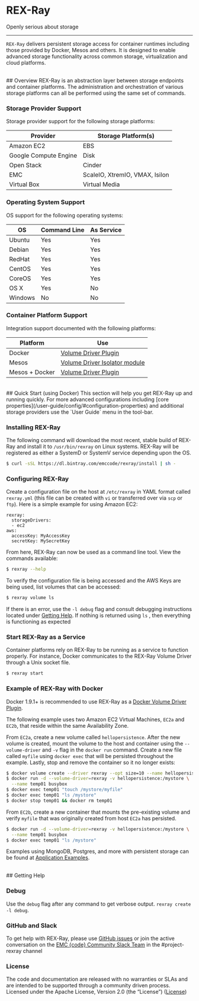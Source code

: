 # REX-Ray

Openly serious about storage

---
`REX-Ray` delivers persistent storage access for container runtimes including
those provided by Docker, Mesos and others. It is designed to enable advanced
storage functionality across common storage, virtualization and cloud platforms.

<br>
## Overview
REX-Ray is an abstraction layer between storage endpoints and container
platforms. The administration and orchestration of various storage platforms
can all be performed using the same set of commands.

### Storage Provider Support

Storage provider support for the following storage platforms:

Provider              | Storage Platform(s)
----------------------|-------------------------
Amazon EC2            | EBS
Google Compute Engine | Disk
Open Stack            | Cinder
EMC                   | ScaleIO, XtremIO, VMAX, Isilon
Virtual Box           | Virtual Media

### Operating System Support

OS support for the following operating systems:

OS       | Command Line | As Service
---------|--------------|-----------
Ubuntu   | Yes          | Yes
Debian   | Yes          | Yes
RedHat   | Yes          | Yes
CentOS   | Yes          | Yes
CoreOS   | Yes          | Yes
OS X     | Yes          | No
Windows  | No           | No

### Container Platform Support

Integration support documented with the following platforms:

Platform            | Use
------------------|-------------------------
Docker            | [Volume Driver Plugin](/user-guide/docker/)
Mesos             | [Volume Driver Isolator module](/user-guide/mesos/)
Mesos + Docker    | [Volume Driver Plugin](/user-guide/mesos/)

<br>
## Quick Start (using Docker)
This section will help you get REX-Ray up and running quickly. For more advanced
configurations including
[core properties](/user-guide/config/#configuration-properties) and additional
storage providers use the `User Guide` menu in the tool-bar.

### Installing REX-Ray
The following command will download the most recent, stable build of REX-Ray
and install it to `/usr/bin/rexray` on Linux systems. REX-Ray will be
registered as either a SystemD or SystemV service depending upon the OS.

```bash
$ curl -sSL https://dl.bintray.com/emccode/rexray/install | sh -
```

### Configuring REX-Ray
Create a configuration file on the host at `/etc/rexray` in YAML format called
`rexray.yml` (this file can be created with `vi` or transferred over via `scp`
  or `ftp`). Here is a simple example for using Amazon EC2:
```
rexray:
  storageDrivers:
  - ec2
aws:
  accessKey: MyAccessKey
  secretKey: MySecretKey
```

From here, REX-Ray can now be used as a command line tool. View the commands
available:
```bash
$ rexray --help
```

To verify the configuration file is being accessed and the AWS Keys are being
used, list volumes that can be accessed:
```bash
$ rexray volume ls
```

If there is an error, use the `-l debug` flag and consult debugging instructions
 located under [Getting Help](/#getting-help). If nothing is returned using `ls`
, then everything is functioning as expected

### Start REX-Ray as a Service
Container platforms rely on REX-Ray to be running as a service to function
properly. For instance, Docker communicates to the REX-Ray Volume Driver through
a Unix socket file.

```bash
$ rexray start
```

### Example of REX-Ray with Docker
Docker 1.9.1+ is recommended to use REX-Ray as a
[Docker Volume Driver Plugin](https://docs.docker.com/extend/plugins_volume/).

The following example uses two Amazon EC2 Virtual Machines, `EC2a` and `EC2b`,
that reside within the same Availability Zone.

From `EC2a`, create a new volume called `hellopersistence`. After the new volume
 is created, mount the volume to the host and container using the
 `--volume-driver` and `-v` flag in the `docker run` command. Create a new file
called `myfile` using `docker exec` that will be persisted throughout the
example. Lastly, stop and remove the container so it no longer exists:
```bash
$ docker volume create --driver rexray --opt size=10 --name hellopersistence
$ docker run -d --volume-driver=rexray -v hellopersistence:/mystore \
  --name temp01 busybox
$ docker exec temp01 "touch /mystore/myfile"
$ docker exec temp01 "ls /mystore"
$ docker stop temp01 && docker rm temp01
```

From `EC2b`, create a new container that mounts the pre-existing volume and
verify `myfile` that was originally created from host `EC2a` has persisted.
```bash
$ docker run -d --volume-driver=rexray -v hellopersistence:/mystore \
  --name temp01 busybox
$ docker exec temp01 "ls /mystore"
```

Examples using MongoDB, Postgres, and more with persistent storage can be found
at [Application Examples](/user-guide/application/).

<br>
## Getting Help

### Debug
Use the `debug` flag after any command to get verbose output.
`rexray create -l debug`.

### GitHub and Slack
To get help with REX-Ray, please use
[GitHub issues](https://github.com/emccode/rexray/issues) or join the active
conversation on the
[EMC {code} Community Slack Team](http://community.emccode.com/) in
the #project-rexray channel

### License
The code and documentation are released with no warranties or SLAs and are
intended to be supported through a community driven process. Licensed under the
Apache License, Version 2.0 (the “License”)
([License](/about/license/#rex-ray-license))
